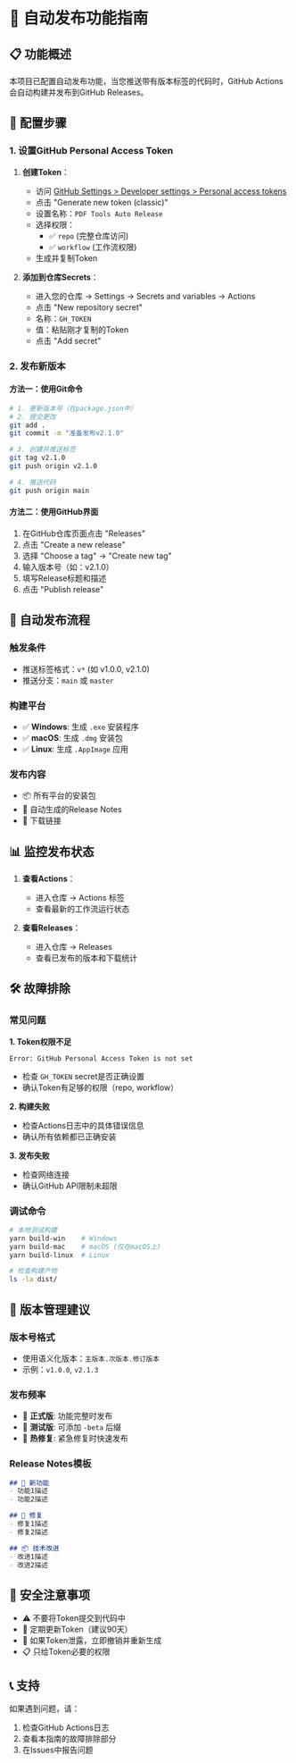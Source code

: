 # 🚀 自动发布功能指南

## 📋 功能概述

本项目已配置自动发布功能，当您推送带有版本标签的代码时，GitHub Actions会自动构建并发布到GitHub Releases。

## 🔧 配置步骤

### 1. 设置GitHub Personal Access Token

1. **创建Token**：
   - 访问 [GitHub Settings > Developer settings > Personal access tokens](https://github.com/settings/tokens)
   - 点击 "Generate new token (classic)"
   - 设置名称：`PDF Tools Auto Release`
   - 选择权限：
     - ✅ `repo` (完整仓库访问)
     - ✅ `workflow` (工作流权限)
   - 生成并复制Token

2. **添加到仓库Secrets**：
   - 进入您的仓库 → Settings → Secrets and variables → Actions
   - 点击 "New repository secret"
   - 名称：`GH_TOKEN`
   - 值：粘贴刚才复制的Token
   - 点击 "Add secret"

### 2. 发布新版本

#### 方法一：使用Git命令
```bash
# 1. 更新版本号（在package.json中）
# 2. 提交更改
git add .
git commit -m "准备发布v2.1.0"

# 3. 创建并推送标签
git tag v2.1.0
git push origin v2.1.0

# 4. 推送代码
git push origin main
```

#### 方法二：使用GitHub界面
1. 在GitHub仓库页面点击 "Releases"
2. 点击 "Create a new release"
3. 选择 "Choose a tag" → "Create new tag"
4. 输入版本号（如：v2.1.0）
5. 填写Release标题和描述
6. 点击 "Publish release"

## 🔄 自动发布流程

### 触发条件
- 推送标签格式：`v*` (如 v1.0.0, v2.1.0)
- 推送分支：`main` 或 `master`

### 构建平台
- ✅ **Windows**: 生成 `.exe` 安装程序
- ✅ **macOS**: 生成 `.dmg` 安装包
- ✅ **Linux**: 生成 `.AppImage` 应用

### 发布内容
- 📦 所有平台的安装包
- 📝 自动生成的Release Notes
- 🔗 下载链接

## 📊 监控发布状态

1. **查看Actions**：
   - 进入仓库 → Actions 标签
   - 查看最新的工作流运行状态

2. **查看Releases**：
   - 进入仓库 → Releases
   - 查看已发布的版本和下载统计

## 🛠️ 故障排除

### 常见问题

**1. Token权限不足**
```
Error: GitHub Personal Access Token is not set
```
- 检查 `GH_TOKEN` secret是否正确设置
- 确认Token有足够的权限（repo, workflow）

**2. 构建失败**
- 检查Actions日志中的具体错误信息
- 确认所有依赖都已正确安装

**3. 发布失败**
- 检查网络连接
- 确认GitHub API限制未超限

### 调试命令

```bash
# 本地测试构建
yarn build-win    # Windows
yarn build-mac    # macOS (仅在macOS上)
yarn build-linux  # Linux

# 检查构建产物
ls -la dist/
```

## 📝 版本管理建议

### 版本号格式
- 使用语义化版本：`主版本.次版本.修订版本`
- 示例：`v1.0.0`, `v2.1.3`

### 发布频率
- 🚀 **正式版**: 功能完整时发布
- 🧪 **测试版**: 可添加 `-beta` 后缀
- 🔧 **热修复**: 紧急修复时快速发布

### Release Notes模板
```markdown
## 🎉 新功能
- 功能1描述
- 功能2描述

## 🔧 修复
- 修复1描述
- 修复2描述

## 📦 技术改进
- 改进1描述
- 改进2描述
```

## 🔐 安全注意事项

- ⚠️ 不要将Token提交到代码中
- 🔄 定期更新Token（建议90天）
- 🚫 如果Token泄露，立即撤销并重新生成
- 📋 只给Token必要的权限

## 📞 支持

如果遇到问题，请：
1. 检查GitHub Actions日志
2. 查看本指南的故障排除部分
3. 在Issues中报告问题 